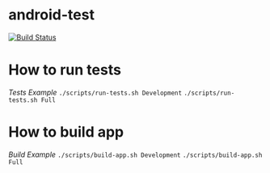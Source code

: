 # android-test

[![Build Status](https://travis-ci.com/eclipsegst/android-test.svg?branch=master)](https://travis-ci.com/eclipsegst/android-test)

# How to run tests
*Tests Example*
`./scripts/run-tests.sh Development`
`./scripts/run-tests.sh Full`

# How to build app
*Build Example*
`./scripts/build-app.sh Development`
`./scripts/build-app.sh Full`
